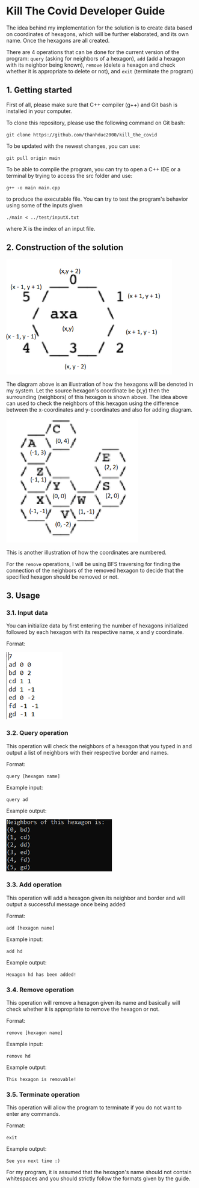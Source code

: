 # Kill The Covid Developer Guide

The idea behind my implementation for the solution is to create data based on coordinates of hexagons, which will be further elaborated, and its own name. Once the hexagons are all created. 

There are 4 operations that can be done for the current version of the program: `query` (asking for neighbors of a hexagon), `add` (add a hexagon with its neighbor being known), `remove` (delete a hexagon and check whether it is appropriate to delete or not), and `exit` (terminate the program)

## 1. Getting started

First of all, please make sure that C++ compiler (g++) and Git bash is installed in your computer.

To clone this repository, please use the following command on Git bash:

`git clone https://github.com/thanhduc2000/kill_the_covid`

To be updated with the newest changes, you can use:

`git pull origin main`

To be able to compile the program, you can try to open a C++ IDE or a terminal by trying to access the src folder and use:

`g++ -o main main.cpp`

to produce the executable file. You can try to test the program's behavior using some of the inputs given

`./main < ../test/inputX.txt`

where X is the index of an input file.

## 2. Construction of the solution
<img src ="images/diagram1.png">

The diagram above is an illustration of how the hexagons will be denoted in my system. Let the source hexagon's coordinate be (x,y) then the surrounding (neighbors) of this hexagon is shown above. The idea above can used to check the neighbors of this hexagon using the difference between the x-coordinates and y-coordinates and also for adding diagram.

<img src = "images/diagram2.png">

This is another illustration of how the coordinates are numbered.

For the `remove` operations, I will be using BFS traversing for finding the connection of the neighbors of the removed hexagon to decide that the specified hexagon should be removed or not.

## 3. Usage

### 3.1. Input data
You can initialize data by first entering the number of hexagons initialized followed by each hexagon with its respective name, x and y coordinate.

Format:

<img src = "images/diagram4.png">

### 3.2. Query operation 
This operation will check the neighbors of a hexagon that you typed in and output a list of neighbors with their respective border and names.

Format:

`query [hexagon name]`

Example input:

`query ad`

Example output:

<img src = "images/diagram3.png">

### 3.3. Add operation 
This operation will add a hexagon given its neighbor and border and will output a successful message once being added

Format:

`add [hexagon name]`

Example input:

`add hd`

Example output:

`Hexagon hd has been added!`

### 3.4. Remove operation 
This operation will remove a hexagon given its name and basically will check whether it is appropriate to remove the hexagon or not.

Format:

`remove [hexagon name]`

Example input:

`remove hd`

Example output:

`This hexagon is removable!`

### 3.5. Terminate operation
This operation will allow the program to terminate if you do not want to enter any commands.

Format:

`exit`

Example output:

`See you next time :)`

For my program, it is assumed that the hexagon's name should not contain whitespaces and you should strictly follow the formats given by the guide.



